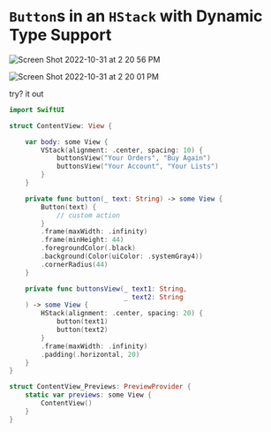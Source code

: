 # `Button`s in an `HStack` with Dynamic Type Support

![Screen Shot 2022-10-31 at 2 20 56 PM](https://user-images.githubusercontent.com/1819208/199081472-3ebbf7ea-7c6b-497f-8b19-d43f1687f167.png)

![Screen Shot 2022-10-31 at 2 20 01 PM](https://user-images.githubusercontent.com/1819208/199081504-350dd8d1-3ccd-40ca-9c33-8efb1d75de53.png)


try? it out

```swift
import SwiftUI

struct ContentView: View {

    var body: some View {
        VStack(alignment: .center, spacing: 10) {
            buttonsView("Your Orders", "Buy Again")
            buttonsView("Your Account", "Your Lists")
        }
    }

    private func button(_ text: String) -> some View {
        Button(text) {
            // custom action
        }
        .frame(maxWidth: .infinity)
        .frame(minHeight: 44)
        .foregroundColor(.black)
        .background(Color(uiColor: .systemGray4))
        .cornerRadius(44)
    }

    private func buttonsView(_ text1: String,
                             _ text2: String
    ) -> some View {
        HStack(alignment: .center, spacing: 20) {
            button(text1)
            button(text2)
        }
        .frame(maxWidth: .infinity)
        .padding(.horizontal, 20)
    }
}

struct ContentView_Previews: PreviewProvider {
    static var previews: some View {
        ContentView()
    }
}
```
